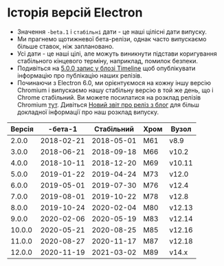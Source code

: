 # Історія версій Electron

* Значення `-beta.1` і `стабільні` дати - це наші цілісні дати випуску.
* Ми прагнемо щотижневої бета-релізи, однак часто випускаємо більше ставок, ніж заплановано.
* Усі дати - це наші цілі, але можуть виникнути підстави коригування стабільного кінцевого терміну, наприклад, помилок безпеки.
* Подивіться на [5.0.0 запис у блозі Timeline](https://electronjs.org/blog/electron-5-0-timeline) щоб опублікувати інформацію про публікацію наших релізів.
* Починаючи з Electron 6.0, ми орієнтуємося на кожну іншу версію Chromium і випускаємо нашу стабільну версію в той же день, що і Chrome стабільний. Ви можете посилатися на розклад релізів Chromium [тут](https://chromiumdash.appspot.com/schedule). Дивіться [Новий звіт про реліз з блог](https://www.electronjs.org/blog/12-week-cadence) для більш докладної інформації про наш розклад випуску.

| Версія | -бета-1    | Стабільний | Хром | Вузол  |
| ------ | ---------- | ---------- | ---- | ------ |
| 2.0.0  | 2018-02-21 | 2018-05-01 | М61  | v8.9   |
| 3.0.0  | 2018-06-21 | 2018-09-18 | М66  | v10.2  |
| 4.0.0  | 2018-10-11 | 2018-12-20 | М69  | v10.11 |
| 5.0.0  | 2019-01-22 | 2019-04-24 | М73  | v12.0  |
| 6.0.0  | 2019-05-01 | 2019-07-30 | М76  | v12.4  |
| 7.0.0  | 2019-08-01 | 2019-10-22 | М78  | v12.8  |
| 8.0.0  | 2019-10-24 | 2020-02-04 | М80  | v12.13 |
| 9.0.0  | 2020-02-06 | 2020-05-19 | М83  | v12.14 |
| 10.0.0 | 2020-05-21 | 2020-08-25 | М85  | v12.16 |
| 11.0.0 | 2020-08-27 | 2020-11-17 | М87  | v12.18 |
| 12.0.0 | 2020-11-19 | 2021-03-02 | M89  | v14.x  |

